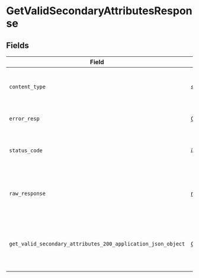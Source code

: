 # GetValidSecondaryAttributesResponse


## Fields

| Field                                                                                                                               | Type                                                                                                                                | Required                                                                                                                            | Description                                                                                                                         |
| ----------------------------------------------------------------------------------------------------------------------------------- | ----------------------------------------------------------------------------------------------------------------------------------- | ----------------------------------------------------------------------------------------------------------------------------------- | ----------------------------------------------------------------------------------------------------------------------------------- |
| `content_type`                                                                                                                      | *str*                                                                                                                               | :heavy_check_mark:                                                                                                                  | HTTP response content type for this operation                                                                                       |
| `error_resp`                                                                                                                        | [Optional[shared.ErrorResp]](../../models/shared/errorresp.md)                                                                      | :heavy_minus_sign:                                                                                                                  | Could not authenticate the user                                                                                                     |
| `status_code`                                                                                                                       | *int*                                                                                                                               | :heavy_check_mark:                                                                                                                  | HTTP response status code for this operation                                                                                        |
| `raw_response`                                                                                                                      | [requests.Response](https://requests.readthedocs.io/en/latest/api/#requests.Response)                                               | :heavy_minus_sign:                                                                                                                  | Raw HTTP response; suitable for custom response parsing                                                                             |
| `get_valid_secondary_attributes_200_application_json_object`                                                                        | [Optional[GetValidSecondaryAttributes200ApplicationJSON]](../../models/operations/getvalidsecondaryattributes200applicationjson.md) | :heavy_minus_sign:                                                                                                                  | Valid secondary attributes for the contact entity are returned successfully.                                                        |